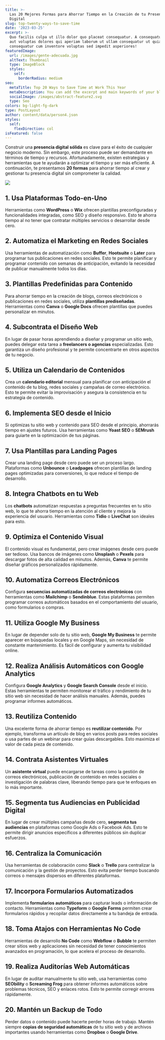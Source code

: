 ```yaml
---
title: >-
  Las 20 Mejores Formas para Ahorrar Tiempo en la Creación de tu Presencia
  Digital
slug: top-twenty-ways-to-save-time
date: '2023-03-25'
excerpt: >-
  Quo facilis culpa ut illo dolor quo placeat consequatur. A consequatur facilis
  aut voluptas dolores qui aperiam laborum ut ullam consequatur ut quia
  consequatur cum inventore voluptas sed impedit asperiores!
featuredImage:
  url: /images/gente-adecuada.jpg
  altText: Thumbnail
  type: ImageBlock
  styles:
    self:
      borderRadius: medium
seo:
  metaTitle: Top 20 Ways to Save Time at Work This Year
  metaDescription: You can add the excerpt and main keywords of your blog post here.
  socialImage: /images/abstract-feature2.svg
  type: Seo
colors: bg-light-fg-dark
type: PostLayout
author: content/data/person4.json
styles:
  self:
    flexDirection: col
isFeatured: false
---
```

Construir una **presencia digital sólida** es clave para el éxito de cualquier negocio moderno. Sin embargo, este proceso puede ser demandante en términos de tiempo y recursos. Afortunadamente, existen estrategias y herramientas que te ayudarán a optimizar el tiempo y ser más eficiente. A continuación, te presentamos **20 formas** para ahorrar tiempo al crear y gestionar tu presencia digital sin comprometer la calidad.

![](/images/ahorrar%20tiempo.jpg)

## 1. **Usa Plataformas Todo-en-Uno**

Herramientas como **WordPress** o **Wix** ofrecen plantillas preconfiguradas y funcionalidades integradas, como SEO y diseño responsivo. Esto te ahorra tiempo al no tener que contratar múltiples servicios o desarrollar desde cero.

## 2. **Automatiza el Marketing en Redes Sociales**

Usa herramientas de automatización como **Buffer**, **Hootsuite** o **Later** para programar tus publicaciones en redes sociales. Esto te permite planificar y programar contenido con semanas de anticipación, evitando la necesidad de publicar manualmente todos los días.

## 3. **Plantillas Predefinidas para Contenido**

Para ahorrar tiempo en la creación de blogs, correos electrónicos o publicaciones en redes sociales, utiliza **plantillas prediseñadas**. Herramientas como **Canva** o **Google Docs** ofrecen plantillas que puedes personalizar en minutos.

## 4. **Subcontrata el Diseño Web**

En lugar de pasar horas aprendiendo a diseñar y programar un sitio web, puedes delegar esta tarea a **freelancers o agencias** especializadas. Esto garantiza un diseño profesional y te permite concentrarte en otros aspectos de tu negocio.

## 5. **Utiliza un Calendario de Contenidos**

Crea un **calendario editorial** mensual para planificar con anticipación el contenido de tu blog, redes sociales y campañas de correo electrónico. Esto te permite evitar la improvisación y asegura la consistencia en tu estrategia de contenido.

## 6. **Implementa SEO desde el Inicio**

Si optimizas tu sitio web y contenido para SEO desde el principio, ahorrarás tiempo en ajustes futuros. Usa herramientas como **Yoast SEO** o **SEMrush** para guiarte en la optimización de tus páginas.

## 7. **Usa Plantillas para Landing Pages**

Crear una landing page desde cero puede ser un proceso largo. Plataformas como **Unbounce** o **Leadpages** ofrecen plantillas de landing pages optimizadas para conversiones, lo que reduce el tiempo de desarrollo.

## 8. **Integra Chatbots en tu Web**

Los **chatbots** automatizan respuestas a preguntas frecuentes en tu sitio web, lo que te ahorra tiempo en la atención al cliente y mejora la experiencia del usuario. Herramientas como **Tidio** o **LiveChat** son ideales para esto.

## 9. **Optimiza el Contenido Visual**

El contenido visual es fundamental, pero crear imágenes desde cero puede ser tedioso. Usa bancos de imágenes como **Unsplash** o **Pexels** para descargar fotos de alta calidad en minutos. Además, **Canva** te permite diseñar gráficos personalizados rápidamente.

## 10. **Automatiza Correos Electrónicos**

Configura **secuencias automatizadas de correos electrónicos** con herramientas como **Mailchimp** o **Sendinblue**. Estas plataformas permiten programar correos automáticos basados en el comportamiento del usuario, como formularios o compras.

## 11. **Utiliza Google My Business**

En lugar de depender solo de tu sitio web, **Google My Business** te permite aparecer en búsquedas locales y en Google Maps, sin necesidad de constante mantenimiento. Es fácil de configurar y aumenta tu visibilidad online.

## 12. **Realiza Análisis Automáticos con Google Analytics**

Configura **Google Analytics** y **Google Search Console** desde el inicio. Estas herramientas te permiten monitorear el tráfico y rendimiento de tu sitio web sin necesidad de hacer análisis manuales. Además, puedes programar informes automáticos.

## 13. **Reutiliza Contenido**

Una excelente forma de ahorrar tiempo es **reutilizar contenido**. Por ejemplo, transforma un artículo de blog en varios posts para redes sociales o usa partes de un webinar para crear guías descargables. Esto maximiza el valor de cada pieza de contenido.

## 14. **Contrata Asistentes Virtuales**

Un **asistente virtual** puede encargarse de tareas como la gestión de correos electrónicos, publicación de contenido en redes sociales o investigación de palabras clave, liberando tiempo para que te enfoques en lo más importante.

## 15. **Segmenta tus Audiencias en Publicidad Digital**

En lugar de crear múltiples campañas desde cero, **segmenta tus audiencias** en plataformas como Google Ads o Facebook Ads. Esto te permite dirigir anuncios específicos a diferentes públicos sin duplicar esfuerzos.

## 16. **Centraliza la Comunicación**

Usa herramientas de colaboración como **Slack** o **Trello** para centralizar la comunicación y la gestión de proyectos. Esto evita perder tiempo buscando correos o mensajes dispersos en diferentes plataformas.

## 17. **Incorpora Formularios Automatizados**

Implementa **formularios automáticos** para capturar leads o información de contacto. Herramientas como **Typeform** o **Google Forms** permiten crear formularios rápidos y recopilar datos directamente a tu bandeja de entrada.

## 18. **Toma Atajos con Herramientas No Code**

Herramientas de desarrollo **No Code** como **Webflow** o **Bubble** te permiten crear sitios web y aplicaciones sin necesidad de tener conocimientos avanzados en programación, lo que acelera el proceso de desarrollo.

## 19. **Realiza Auditorías Web Automáticas**

En lugar de auditar manualmente tu sitio web, usa herramientas como **SEObility** o **Screaming Frog** para obtener informes automáticos sobre problemas técnicos, SEO y enlaces rotos. Esto te permite corregir errores rápidamente.

## 20. **Mantén un Backup de Todo**

Perder datos o contenido puede hacerte perder horas de trabajo. Mantén siempre **copias de seguridad automáticas** de tu sitio web y de archivos importantes usando herramientas como **Dropbox** o **Google Drive**.
